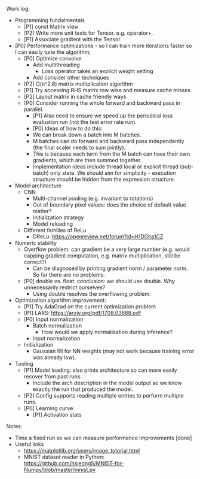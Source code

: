 Work log:

* Programming fundalmentals
  * [P1] const Matrix view
  * [P2] Write more unit tests for Tensor. e.g. operator+. 
  * [P1] Associate gradient with the Tensor 
* [P0] Performance optimizations - so I can train more iterations faster so I can easily tune the algorithm;
  * [P0] Optimize convolve
     * Add multithreading
       * Loss operator takes an explicit weight setting
     * Add consider other techniques
  * [P2] O(n^2.8) matrix multiplication algorithm
  * [P1] Try accessing RHS matrix row wise and measure cache misses. 
  * [P2] Layout matrix in cache friendly ways
  * [P0] Consider running the whole forward and backward pass in parallel. 
    * [P1] Also need to ensure we speed up the periodical loss evaluation run (not the test error rate run). 
    * [P0] Ideas of how to do this:
    * We can break down a batch into M batches. 
    * M batches can do forward and backward pass independently (the final scaler needs to sum jointly).
    * This is because each term from the M batch can have their own gradients, which are then summed together.
    * Implementation ideas include thread local or explicit thread (sub-batch) only state. We should aim for simplicity - execution structure should be hidden from the expression structure.  
* Model architecture
  * CNN 
    * Multi-channel pooling (e.g. invariant to rotations)
    * Out of boundary pixel values: does the choice of default value matter?
    * Initialization strategy
    * Model reloading
  * Different families of ReLu
    * DReLu: https://openreview.net/forum?id=H1DGha1CZ
* Numeric stability
  * Overflow problem: can gradient be a very large number (e.g. would capping gradient computation, e.g. matrix multiplication, still be correct?)
    * Can be diagnosed by printing gradient norm / parameter norm. So far there are no problems. 
  * [P0] double vs. float: conclusion: we should use double. Why unnecessarily restrict ourselves? 
    * Using double resolves the overflowing problem. 
* Optimization algorithm improvement:
  * [P1] Try AdaGrad on the current optimization problem 
  * [P1] LARS: https://arxiv.org/pdf/1708.03888.pdf
  * [P0] Input normalization
    * Batch normalization
      * How would we apply normalization during inference? 
    * Input normalization
  * Initialization
    * Gaussian fill for NN weights (may not work because training error was already low).
* Tooling
  * [P1] Model loading: also prints architecture so can more easily recover from past runs.
    * Include the arch description in the model output so we know exactly the run that produced the model. 
  * [P2] Config supports reading multiple entries to perform multiple runs.
  * [P0] Learning curve
    * [P1] Activation stats 

Notes:
  * Time a fixed run so we can measure performance improvements [done]
  * Useful links
    * https://matplotlib.org/users/image_tutorial.html
    * MNIST dataset reader in Python: https://github.com/hsjeong5/MNIST-for-Numpy/blob/master/mnist.py
